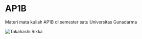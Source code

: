 # AP1B
Materi mata kuliah AP1B di semester satu Universitas Gunadarma

![Takahashi Rikka](https://media.giphy.com/media/v1.Y2lkPTc5MGI3NjExOTZmM2NmYTc0YWI0NjNlNmM1ZTQ4OWI5YmFhYWFhNjVhMjllZTYwZSZjdD1n/eBN6oifiv4k5G/giphy.gif)